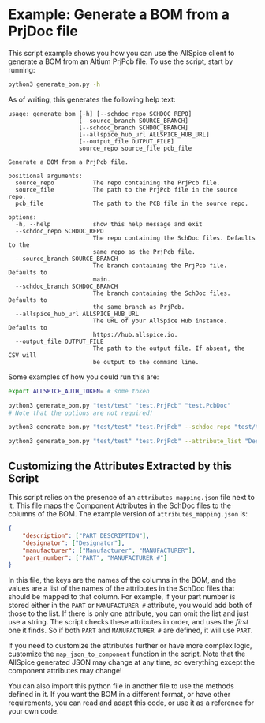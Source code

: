# Example: Generate a BOM from a PrjDoc file

This script example shows you how you can use the AllSpice client to generate
a BOM from an Altium PrjPcb file. To use the script, start by running:

```bash
python3 generate_bom.py -h
```

As of writing, this generates the following help text:


```
usage: generate_bom [-h] [--schdoc_repo SCHDOC_REPO]
                    [--source_branch SOURCE_BRANCH]
                    [--schdoc_branch SCHDOC_BRANCH]
                    [--allspice_hub_url ALLSPICE_HUB_URL]
                    [--output_file OUTPUT_FILE]
                    source_repo source_file pcb_file

Generate a BOM from a PrjPcb file.

positional arguments:
  source_repo           The repo containing the PrjPcb file.
  source_file           The path to the PrjPcb file in the source repo.
  pcb_file              The path to the PCB file in the source repo.

options:
  -h, --help            show this help message and exit
  --schdoc_repo SCHDOC_REPO
                        The repo containing the SchDoc files. Defaults to the
                        same repo as the PrjPcb file.
  --source_branch SOURCE_BRANCH
                        The branch containing the PrjPcb file. Defaults to
                        main.
  --schdoc_branch SCHDOC_BRANCH
                        The branch containing the SchDoc files. Defaults to
                        the same branch as PrjPcb.
  --allspice_hub_url ALLSPICE_HUB_URL
                        The URL of your AllSpice Hub instance. Defaults to
                        https://hub.allspice.io.
  --output_file OUTPUT_FILE
                        The path to the output file. If absent, the CSV will
                        be output to the command line.
```

Some examples of how you could run this are:

```bash
export ALLSPICE_AUTH_TOKEN= # some token

python3 generate_bom.py "test/test" "test.PrjPcb" "test.PcbDoc" 
# Note that the options are not required!

python3 generate_bom.py "test/test" "test.PrjPcb" --schdoc_repo "test/test_schdoc" --allspice_hub_url "https://my.selfhosted.example.org" --output_file bom.csv

python3 generate_bom.py "test/test" "test.PrjPcb" --attribute_list "Designator,Manufacturer" # Will only extract these two attributes
```

## Customizing the Attributes Extracted by this Script

This script relies on the presence of an `attributes_mapping.json` file next to
it. This file maps the Component Attributes in the SchDoc files to the columns
of the BOM. The example version of `attributes_mapping.json` is:

```json
{
    "description": ["PART DESCRIPTION"],
    "designator": ["Designator"],
    "manufacturer": ["Manufacturer", "MANUFACTURER"],
    "part_number": ["PART", "MANUFACTURER #"]
}
```

In this file, the keys are the names of the columns in the BOM, and the values
are a list of the names of the attributes in the SchDoc files that should be
mapped to that column. For example, if your part number is stored either in the
`PART` or `MANUFACTURER #` attribute, you would add both of those to the list.
If there is only one attribute, you can omit the list and just use a string. The
script checks these attributes in order, and uses the _first_ one it finds. So
if both `PART` and `MANUFACTURER #` are defined, it will use `PART`.

If you need to customize the attributes further or have more complex logic,
customize the `map_json_to_component` function in the script. Note that the
AllSpice generated JSON may change at any time, so everything except the
component attributes may change!

You can also import this python file in another file to use the methods defined
in it. If you want the BOM in a different format, or have other requirements,
you can read and adapt this code, or use it as a reference for your own code.

